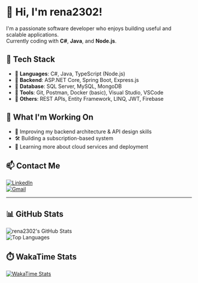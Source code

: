 # 👋 Hi, I'm rena2302!

I'm a passionate software developer who enjoys building useful and scalable applications.  
Currently coding with **C#**, **Java**, and **Node.js**.

## 🔧 Tech Stack

- 🔹 **Languages**: C#, Java, TypeScript (Node.js)
- 🔹 **Backend**: ASP.NET Core, Spring Boot, Express.js
- 🔹 **Database**: SQL Server, MySQL, MongoDB
- 🔹 **Tools**: Git, Postman, Docker (basic), Visual Studio, VSCode
- 🔹 **Others**: REST APIs, Entity Framework, LINQ, JWT, Firebase

## 🚀 What I'm Working On

- 🧠 Improving my backend architecture & API design skills  
- 🛠️ Building a subscription-based system  
- 🌱 Learning more about cloud services and deployment

## 📫 Contact Me

[![LinkedIn](https://img.shields.io/badge/LinkedIn-blue?style=for-the-badge&logo=linkedin)](https://www.linkedin.com/in/v%C5%A9-l%C3%AA-anh-kh%C3%B4i-0964a5310/)  
[![Gmail](https://img.shields.io/badge/Gmail-D14836?style=for-the-badge&logo=gmail&logoColor=white)](mailto:khovu2302@gmail.com)

---

## 📊 GitHub Stats

![rena2302's GitHub Stats](https://github-readme-stats.vercel.app/api?username=rena2302&show_icons=true&theme=github_dark&hide=contribs,prs)  
![Top Languages](https://github-readme-stats.vercel.app/api/top-langs/?username=rena2302&layout=compact&theme=github_dark)


## ⏱️ WakaTime Stats

[![WakaTime Stats](https://github-readme-stats.vercel.app/api/wakatime?username=rena2302&theme=github_dark&v=1)](https://wakatime.com/@rena2302)
